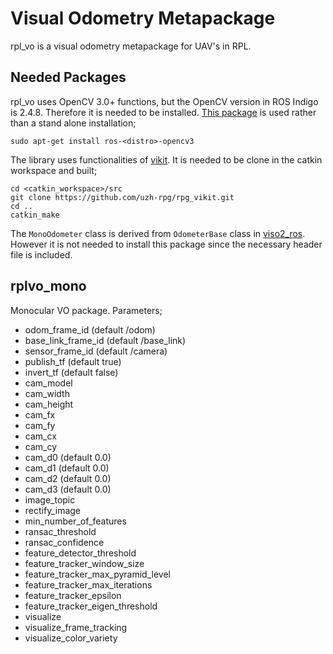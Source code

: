 # Visual Odometry Metapackage 

rpl\_vo is a visual odometry metapackage for UAV's in RPL.

## Needed Packages

rpl_vo uses OpenCV 3.0+ functions, but  the OpenCV version in ROS Indigo is 2.4.8. Therefore it is needed to be installed. [This package](http://wiki.ros.org/opencv3) is used rather than a stand alone installation;

```
sudo apt-get install ros-<distro>-opencv3
```
The library uses functionalities of [vikit](https://github.com/uzh-rpg/rpg_vikit). It is needed to be clone in the catkin workspace and built;
```
cd <catkin_workspace>/src
git clone https://github.com/uzh-rpg/rpg_vikit.git
cd ..
catkin_make
```
The `MonoOdometer` class is derived from `OdometerBase` class in [viso2_ros](http://wiki.ros.org/viso2_ros). However it is not needed to install this package since the necessary header file is included.



## rplvo_mono

Monocular VO package. Parameters;

* odom_frame_id (default /odom)
* base_link_frame_id (default /base_link)
* sensor_frame_id (default /camera)
* publish_tf (default true)
* invert_tf (default false)
* cam_model
* cam_width
* cam_height
* cam_fx
* cam_fy
* cam_cx
* cam_cy
* cam_d0 (default 0.0)
* cam_d1 (default 0.0)
* cam_d2 (default 0.0)
* cam_d3 (default 0.0)
* image_topic
* rectify_image
* min_number_of_features
* ransac_threshold
* ransac_confidence
* feature_detector_threshold
* feature_tracker_window_size
* feature_tracker_max_pyramid_level
* feature_tracker_max_iterations
* feature_tracker_epsilon
* feature_tracker_eigen_threshold
* visualize
* visualize_frame_tracking
* visualize_color_variety


